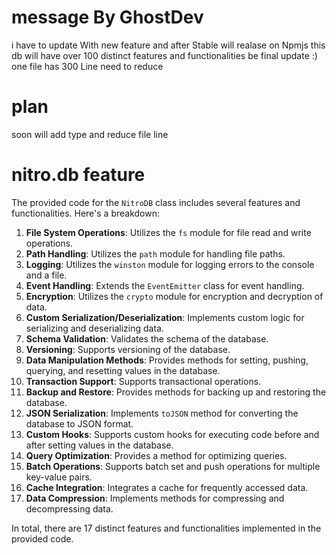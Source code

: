 # message By GhostDev
i have to update With new feature and after Stable will realase on Npmjs
this db will have over 100 distinct features and functionalities be final update :)
one file has 300 Line need to reduce
 # plan
 soon will add type and reduce file line
 

# nitro.db feature 
The provided code for the `NitroDB` class includes several features and functionalities. Here's a breakdown:

1. **File System Operations**: Utilizes the `fs` module for file read and write operations.
2. **Path Handling**: Utilizes the `path` module for handling file paths.
3. **Logging**: Utilizes the `winston` module for logging errors to the console and a file.
4. **Event Handling**: Extends the `EventEmitter` class for event handling.
5. **Encryption**: Utilizes the `crypto` module for encryption and decryption of data.
6. **Custom Serialization/Deserialization**: Implements custom logic for serializing and deserializing data.
7. **Schema Validation**: Validates the schema of the database.
8. **Versioning**: Supports versioning of the database.
9. **Data Manipulation Methods**: Provides methods for setting, pushing, querying, and resetting values in the database.
10. **Transaction Support**: Supports transactional operations.
11. **Backup and Restore**: Provides methods for backing up and restoring the database.
12. **JSON Serialization**: Implements `toJSON` method for converting the database to JSON format.
13. **Custom Hooks**: Supports custom hooks for executing code before and after setting values in the database.
14. **Query Optimization**: Provides a method for optimizing queries.
15. **Batch Operations**: Supports batch set and push operations for multiple key-value pairs.
16. **Cache Integration**: Integrates a cache for frequently accessed data.
17. **Data Compression**: Implements methods for compressing and decompressing data.

In total, there are 17 distinct features and functionalities implemented in the provided code.
